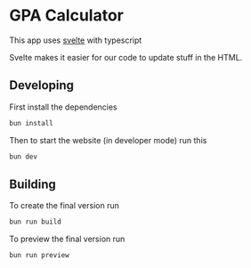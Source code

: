 # GPA Calculator

This app uses [svelte](https://svelte.dev) with typescript

Svelte makes it easier for our code to update stuff in the HTML.

## Developing

First install the dependencies

```bash
bun install
```

Then to start the website (in developer mode) run this

```bash
bun dev
```

## Building

To create the final version run

```bash
bun run build
```

To preview the final version run

```bash
bun run preview
```
